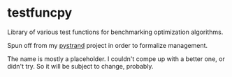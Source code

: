 # testfuncpy
Library of various test functions for benchmarking optimization algorithms. 

Spun off from my [pystrand](https://github.com/jpodivin/pystrand) project in order to formalize management. 

The name is mostly a placeholder. I couldn't compe up with a better one, or didn't try.
So it will be subject to change, probably.
